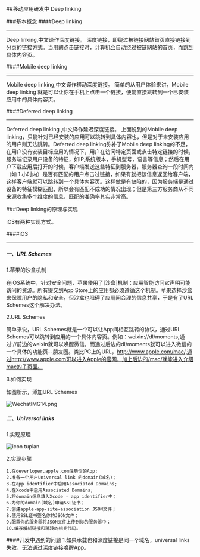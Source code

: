 ##移动应用研发中 Deep linking 


###基本概念
####Deep linking
_________________________________

Deep linking,中文译作深度链接。
深度链接，即绕过被链接网站首页直接链接到分页的链接方式。当用胡点击链接时，计算机会自动绕过被链网站的首页，而跳到具体内容页。

####Mobile deep linking
_________________________________

Mobile deep linking,中文译作移动深度链接。
简单的从用户体验来讲，Mobile deep linking 就是可以让你在手机上点击一个链接，便能直接跳转到一个已安装应用中的具体内容页。

####Deferred deep linking
_________________________________

Deferred deep linking ,中文译作延迟深度链接。
上面说到的Mobile deep linking，只能针对已经安装的应用可以跳转到具体内容也，但是对于未安装应用的用户则无法跳转。Deferred deep linking弥补了Mobile deep linking的不足，在用户没有安装目标应用的情况下，用户在访问特定页面或点击特定链接的时候，服务端记录用户设备的特征，如IP,系统版本，手机型号，语言等信息；然后在用户下载应用后打开的时候，客户端发送这些特征到服务器，服务器查询一段时间内（如 1 小时内）是否有匹配的用户点击过链接，如果有就把该信息返回给客户端，这样客户端就可以跳转到一个具体内容页。这样做是有缺陷的，因为服务端是通过设备的特征模糊匹配，所以会有匹配不成功的情况出现；但是第三方服务商从不同来源收集多个维度的信息，匹配的准确率其实非常高。

###Deep linking的原理与实现

iOS有两种实现方式。

####iOS
_________________________________

##### 一、URL Schemes

1.苹果的沙盒机制

在iOS系统中，针对安全问题，苹果使用了[沙盒]机制：应用智能访问它声明可能访问的资源。所有提交到App Store上的应用都必须遵循这个机制。苹果选择沙盒来保障用户的隐私和安全，但沙盒也阻碍了应用间合理的信息共享，于是有了URL Schemes这个解决办法。

2.URL Schemes

简单来说，URL Schemes就是一个可以让App间相互跳转的协议，通过URL Schemes可以跳转到应用的一个具体内容页。例如：weixin://dl/moments,通过://前边的weixin就可以唤醒微信，而通过后边的dl/moments就可以进入微信的一个具体的功能页--朋友圈。类比PC上的URL，http://www.apple.com/mac/,通过http://www.apple.com可以进入Apple的官网，加上后边的/mac/就能进入介绍mac的子页面。

3.如何实现

如图所示，添加URL Schemes

![WechatIMG14.png](http://upload-images.jianshu.io/upload_images/726092-d6ac2634320ae368.png?imageMogr2/auto-orient/strip%7CimageView2/2/w/1240)


##### 二、Universal links

1.实现原理

![icon tupian](http://cc.cocimg.com/api/uploads/20150902/1441174097574453.png)

2.实现步骤
	
	1.在deverloper.apple.com注册你的App;
	2.准备一个用户Universal link 的domain(域名)；
	3.在app identifier中启用Associated Domains;
	4.在Xcode中启用Associated Domains;
	5.将domain信息填入Xcode - app identifier中；
	6.为你的domain(域名)申请SSL证书；
	7.创建apple-app-site-association JSON文件；
	8.使用SSL证书签名你的JSON文件；
	9.配置你的服务器将JSON文件上传到你的服务器中；
	10.编写解析链接和跳转的相关代码。
	
####开发中遇到的问题
1.如果承载也和深度链接是同一个域名，universal links失效，无法通过深度链接唤醒App。

